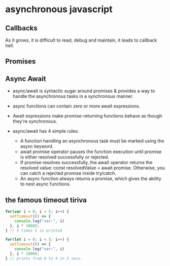 # asynchronous javascript

## Callbacks
As it grows, it is difficult to read, debug and maintain, it leads to callback hell.

## Promises



## Async Await

* async/await is syntactic sugar around promises & 
provides a way to handle the asynchronous tasks in a synchronous manner. 
* async functions can contain zero or more await expressions. 
* Await expressions make promise-returning functions behave as though they're synchronous.

* async/await has 4 simple rules:

    * A function handling an asynchronous task must be marked using the async keyword.
    * await promise operator pauses the function execution until promise is either resolved successfully or rejected.
    * If promise resolves successfully, the await operator returns the resolved value: const resolvedValue = await promise. Otherwise, you can catch a rejected promise inside try/catch.
    * An async function always returns a promise, which gives the ability to nest async functions.

## the famous timeout tiriva
```js
for(var i = 0; i < 5; i++) {
  setTimeout(() => { 
    console.log("var:", i)
  }, i * 1000);
} // 5 times 5 is printed

for(let i = 0; i < 5; i++) {
  setTimeout(() => { 
    console.log("var:", i)
  }, i * 1000);
} // prints from 0 to 4 in 5 secs.

```
